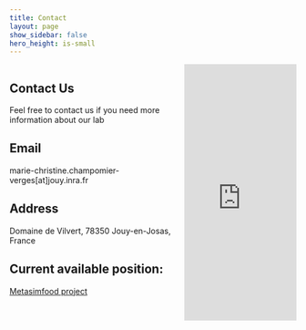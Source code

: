 ```yaml
---
title: Contact
layout: page
show_sidebar: false
hero_height: is-small
---
```


<section class="section">
  <div class="container">
    <div class="columns">
      <div class="column is-8">
        <h1 class="title">Contact Us</h1>
        <p>
          Feel free to contact us if you need more information about our lab
        </p>
        <div class="card">
          <div class="card-content">
            <div class="content">
              <h2 class="title is-4">Email</h2>
              <p>marie-christine.champomier-verges[at]jouy.inra.fr</p>
              <h2 class="title is-4">Address</h2>
              <p>Domaine de Vilvert, 78350 Jouy-en-Josas, France</p>
              <h2 class="title is-4">Current available position:</h2>
              <p><a href="https://www.metasimfood.inrae.fr/sites/default/files/metasimfood/documents/INRAE-Postdoctoral-Offer-Synthetic-Ecology-2023_final.pdf">Metasimfood project</a></p>
            </div>
          </div>
        </div>
      </div>
      <div class="column">
        <iframe src="https://www.google.com/maps/embed?pb=!1m14!1m8!1m3!1d10888.223592508928!2d2.1850536!3d48.7627705!3m2!1i1024!2i768!4f13.1!3m3!1m2!1s0x47e67f381172e327%3A0x9024b0271d04dcf7!2sFood+Microbial+Ecology+Lab+-+Micalis!5e0!3m2!1sen!2sus!4v1579291598652!5m2!1sen!2sus" width="100%" height="450" frameborder="0" style="border:0;" allowfullscreen=""></iframe>
      </div>
    </div>
  </div>
</section>
